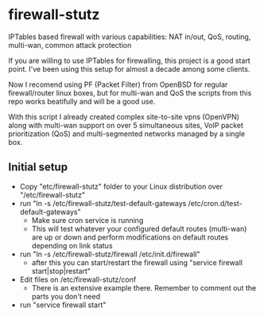 # firewall-stutz
IPTables based firewall with various capabilities: NAT in/out, QoS, routing, multi-wan, common attack protection

If you are willing to use IPTables for firewalling, this project is a good start point. I've been using this setup for almost a decade among some clients. 

Now I recomend using PF (Packet Filter) from OpenBSD for regular firewall/router linux boxes, but for multi-wan and QoS the scripts from this repo works beatifully and will be a good use. 

With this script I already created complex site-to-site vpns (OpenVPN) along with multi-wan support on over 5 simultaneous sites, VoIP packet prioritization (QoS) and multi-segmented networks managed by a single box.

## Initial setup
* Copy "etc/firewall-stutz" folder to your Linux distribution over "/etc/firewall-stutz"
* run "ln -s /etc/firewall-stutz/test-default-gateways /etc/cron.d/test-default-gateways"
  * Make sure cron service is running
  * This will test whatever your configured default routes (multi-wan) are up or down and perform modifications on default routes depending on link status
* run "ln -s /etc/firewall-stutz/firewall /etc/init.d/firewall"
  * after this you can start/restart the firewall using "service firewall start|stop|restart"
* Edit files on /etc/firewall-stutz/conf
  * There is an extensive example there. Remember to comment out the parts you don't need
* run "service firewall start"
